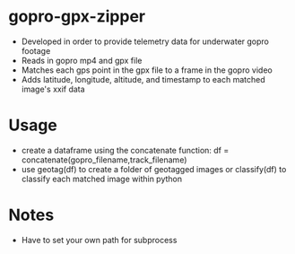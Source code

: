 # gopro-gpx-zipper
- Developed in order to provide telemetry data for underwater gopro footage
- Reads in gopro mp4 and gpx file 
- Matches each gps point in the gpx file to a frame in the gopro video
- Adds latitude, longitude, altitude, and timestamp to each matched image's xxif data

# Usage
- create a dataframe using the concatenate function: df = concatenate(gopro_filename,track_filename)
- use geotag(df) to create a folder of geotagged images or classify(df) to classify each matched image within python

# Notes
- Have to set your own path for subprocess
